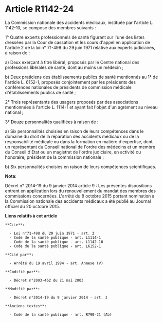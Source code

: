# Article R1142-24

La Commission nationale des accidents médicaux, instituée par l'article L. 1142-10, se compose des membres suivants : 

1° Quatre experts professionnels de santé figurant sur l'une des listes dressées par la Cour de cassation et les cours
d'appel en application de l'article 2 de la loi n° 71-498 du 29 juin 1971 relative aux experts judiciaires, à raison de : 

a) Deux exerçant à titre libéral, proposés par le Centre national des professions libérales de santé, dont au moins un
médecin ; 

b) Deux praticiens des établissements publics de santé mentionnés au 1° de l'article L. 6152-1, proposés conjointement par
les présidents des conférences nationales de présidents de commission médicale d'établissements publics de santé ; 

2° Trois représentants des usagers proposés par des associations mentionnées à l'article L. 1114-1 et ayant fait l'objet d'un
agrément au niveau national ; 

3° Douze personnalités qualifiées à raison de : 

a) Six personnalités choisies en raison de leurs compétences dans le domaine du droit de la réparation des accidents médicaux
ou de la responsabilité médicale ou dans la formation en matière d'expertise, dont un représentant du Conseil national de
l'ordre des médecins et un membre du Conseil d'Etat ou un magistrat de l'ordre judiciaire, en activité ou honoraire,
président de la commission nationale ; 

b) Six personnalités choisies en raison de leurs compétences scientifiques.

**Nota:**

Décret n° 2014-19 du 9 janvier 2014 article 9 : Les présentes dispositions entrent en application lors du renouvellement du
mandat des membres des commissions concernées. L'arrêté du 8 octobre 2015 portant nomination à la Commission nationale des
accidents médicaux a été publié au Journal officiel du 20 octobre 2015.

**Liens relatifs à cet article**

	**Cite**:

	  - Loi n°71-498 du 29 juin 1971 - art. 2
	  - Code de la santé publique - art. L1114-1
	  - Code de la santé publique - art. L1142-10
	  - Code de la santé publique - art. L6152-1

	**Cité par**:

	  - Arrêté du 19 avril 1994 - art. Annexe (V)

	**Codifié par**:

	  - Décret n°2003-462 du 21 mai 2003

	**Modifié par**:

	  - Décret n°2014-19 du 9 janvier 2014 - art. 3

	**Anciens textes**:

	  - Code de la santé publique - art. R790-21 (Ab)
